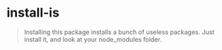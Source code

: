 # install-is

> Installing this package installs a bunch of useless packages. Just install it, and look at your node_modules folder.
